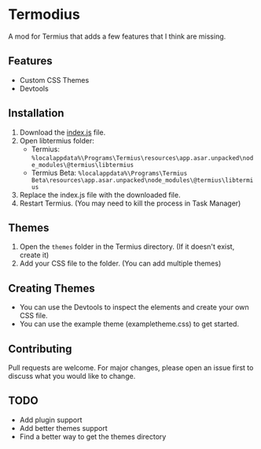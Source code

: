 # Termodius
A mod for Termius that adds a few features that I think are missing.

## Features
- Custom CSS Themes
- Devtools

## Installation
1. Download the [index.js](https://github.com/t0int1337/Termodius/) file.
2. Open libtermius folder:
   - Termius: `%localappdata%\Programs\Termius\resources\app.asar.unpacked\node_modules\@termius\libtermius`
   - Termius Beta: `%localappdata%\Programs\Termius Beta\resources\app.asar.unpacked\node_modules\@termius\libtermius`
3. Replace the index.js file with the downloaded file.
4. Restart Termius. (You may need to kill the process in Task Manager)

## Themes
1. Open the `themes` folder in the Termius directory. (If it doesn't exist, create it)
2. Add your CSS file to the folder. (You can add multiple themes)

## Creating Themes
- You can use the Devtools to inspect the elements and create your own CSS file.
- You can use the example theme (exampletheme.css) to get started.

## Contributing
Pull requests are welcome. For major changes, please open an issue first to discuss what you would like to change.

## TODO
- Add plugin support
- Add better themes support
- Find a better way to get the themes directory